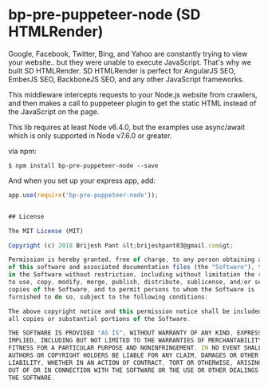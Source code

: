 bp-pre-puppeteer-node (SD HTMLRender)
===========================

Google, Facebook, Twitter, Bing, and Yahoo are constantly trying to view your website.. but they were unable to execute JavaScript. That's why we built SD HTMLRender. SD HTMLRender is perfect for AngularJS SEO, EmberJS SEO, BackboneJS SEO, and any other JavaScript frameworks.

This middleware intercepts requests to your Node.js website from crawlers, and then makes a call to puppeteer plugin to get the static HTML instead of the JavaScript on the page.

This lib requires at least Node v6.4.0, but the examples use async/await which is only supported in Node v7.6.0 or greater.

via npm:

    $ npm install bp-pre-puppeteer-node --save

And when you set up your express app, add:

```js
app.use(require('bp-pre-puppeteer-node'));


## License

The MIT License (MIT)

Copyright (c) 2018 Brijesh Pant &lt;brijeshpant83@gmail.com&gt;

Permission is hereby granted, free of charge, to any person obtaining a copy
of this software and associated documentation files (the "Software"), to deal
in the Software without restriction, including without limitation the rights
to use, copy, modify, merge, publish, distribute, sublicense, and/or sell
copies of the Software, and to permit persons to whom the Software is
furnished to do so, subject to the following conditions:

The above copyright notice and this permission notice shall be included in
all copies or substantial portions of the Software.

THE SOFTWARE IS PROVIDED "AS IS", WITHOUT WARRANTY OF ANY KIND, EXPRESS OR
IMPLIED, INCLUDING BUT NOT LIMITED TO THE WARRANTIES OF MERCHANTABILITY,
FITNESS FOR A PARTICULAR PURPOSE AND NONINFRINGEMENT. IN NO EVENT SHALL THE
AUTHORS OR COPYRIGHT HOLDERS BE LIABLE FOR ANY CLAIM, DAMAGES OR OTHER
LIABILITY, WHETHER IN AN ACTION OF CONTRACT, TORT OR OTHERWISE, ARISING FROM,
OUT OF OR IN CONNECTION WITH THE SOFTWARE OR THE USE OR OTHER DEALINGS IN
THE SOFTWARE.
